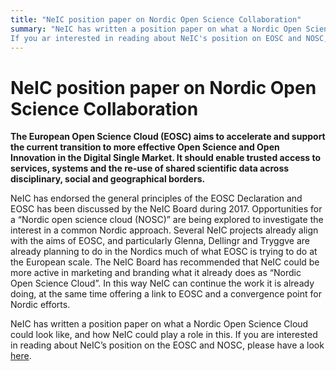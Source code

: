 ```yaml
---
title: "NeIC position paper on Nordic Open Science Collaboration"
summary: "NeIC has written a position paper on what a Nordic Open Science Cloud could look like, and how NeIC could play a role in this.
If you ar interested in reading about NeIC's position on EOSC and NOSC, please have a look here." 
---
```


NeIC position paper on Nordic Open Science Collaboration
===============================

**The European Open Science Cloud (EOSC) aims to accelerate and support the current transition to more effective Open Science and Open
Innovation in the Digital Single Market. It should enable trusted access to services, systems and the re-use of shared scientific data
across disciplinary, social and geographical borders.**

NeIC has endorsed the general principles of the EOSC Declaration and EOSC has been discussed by the NeIC Board during 2017. Opportunities 
for a “Nordic open science cloud (NOSC)” are being explored to investigate the interest in a common Nordic approach. Several NeIC projects
already align with the aims of EOSC, and particularly Glenna, Dellingr and Tryggve are already planning to do in the Nordics much of what 
EOSC is trying to do at the European scale. The NeIC Board has recommended that NeIC could be more active in marketing and branding what 
it already does as “Nordic Open Science Cloud”. In this way NeIC can continue the work it is already doing, at the same time offering a 
link to EOSC and a convergence point for Nordic efforts. 

NeIC has written a position paper on what a Nordic Open Science Cloud could look like, and how NeIC could play a role in this. If you are
interested in reading about NeIC’s position on the EOSC and NOSC, please have a look [here](https://wiki.neic.no/w/ext/img_auth.php/6/68/180301-EOSC-memo_%281%29.pdf).  
